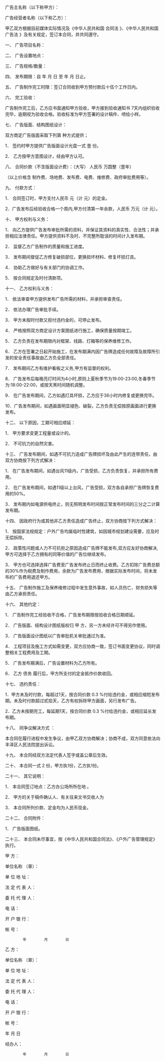 
 


广告主名称（以下称甲方）：


广告经营者名称（以下称乙方）：


甲乙双方根据目前媒体实际情况及《中华人民共和国
合同法
》、《中华人民共和国
广告法
》及有关规定，签订本合同，并共同遵守。


一、 广告项目名称：


二、 广告设置地点：


三、 广告规格/数量：


四、 发布期限：自        年    月    日 至         年     月     日止。


五、 广告制作完工时限：签订合同收到甲方预付款后十伍个工作日内。


六、 完工验收：


广告制作完工后，乙方应书面通知甲方验收，甲方接到验收通知书 7天内组织验收完毕，逾期视为验收合格。验收标准为甲方签署的设计稿件、喷绘小样。


七、 广告版面、结构图纸设计：


双方商定广告版面采取下列第 种方式提供；


1． 签约时甲方提供广告版面设计光盘一式 壹 份。


2． 乙方按甲方意图设计，经由甲方认可。


八、 合同价款（不含版面设计费）：（大写）                    人民币         万圆整（壹年）


（以上价格含 制作费、场地费、发布费、电费、维修费、政府审批费用等）。


九、 付款方式：


1． 合同签订时，甲方支付人民币 元（计         元）的定金。


2．广告发布后经验收合格一个周内,甲方付清第一年余款，人民币 万元（计         元）。


十、 甲方权利与义务：


1． 向乙方提供广告发布审批所需的资料，并保证其资料的真实性、合法性；并承担相应法律责任。甲方提供资料不及时、不完整所耽误的时间计入发布期。


2． 监督乙方广告制作的质量和施工进度。


3． 发布期间督促乙方修复破损部位，更换损坏材料、修复坏损灯具。


4． 协助乙方做好与有关部门的协调工作。


5． 按合同规定及时付清款项。


十一、 乙方权利与义务：


1． 依法审查甲方提供发布广告所需的材料，并承担审查责任。


2． 依法办理广告审批手续。


3． 甲方未按时付款又拒付违约金的，可停止发布。


4． 严格按照双方商定设计方案图纸进行施工，确保质量按期竣工。


5． 乙方负责在发布期限内对框架、线路、灯箱等的保养维修工作。


6． 乙方在签署之日起开始施工，在发布期满内因广告牌造成任何故障及故障所引发的安全责任事故由乙方负全部责任。


7． 发布期间乙方有维护看板之义务,甲方有监督的权利。


8． 广告发布后每晚亮灯时间为4小时,原则上夏秋季节为19:00-23:00,冬春季节为:18:00-22:00，或按天黑时间随机调整。


9． 在广告发布期间，乙方如遇灯具坏损，乙方应于36小时内修复或更换完毕。


10．广告发布期间，如遇画面明显褪色、破裂，乙方负责无偿按原画面进行更换发布。


十二、 以下原因，工期可相应顺延：


1． 甲方要求变更工程量或设计的。


2． 不可抗力的自然灾害。


十三、 广告发布期间，如遇不可抗力造成广告牌损坏及由此产生的连带责任，由双方协商按下列方式解决：


1． 在广告发布期间，如遇台风11级内，广告受损，乙方负责恢复，并承担所有费用。


2． 在广告发布期间，如遇11级以上台风，广告受损，双方各自承担广告牌恢复费用的50%。


3． 发布期内如电源供电终止，则无照明发布时间按正常发布时间的三分之二计算发布期。


十四、 因政府行为或其他非乙方责任造成广告终止，双方协商按下列方式解决：


1． 按国家法规规定：户外广告均属临时性建筑，如因城市规划建设需要，应及时无偿拆除。


2． 政策性问题或人力不可抗拒之原因造成广告牌不能发布,双方应友好协商解决,甲方可选择于乙方拥有的同等价值的广告位继续发布。


3． 甲方也可选择选择广告费至广告发布终止日而终止收费。乙方扣除广告费总额的30%作为税费及制作费用，余款为广告发布费用，根据实际发布时间，将未发布的广告费用退还甲方。


十五、 广告制作施工及保养维修过程中发生意外事故，如人员伤亡、财务损失等由乙方承担责任。


十六、 其他约定：


1． 广告制作完工经验收不合格，广告发布期限按验收合格日期顺延。


2． 广告版面、结构设计图纸版权归 甲 方，另一方未经许可不得另作使用。


3． 广告版面设计图纸以广告审批机关审批通过为准。


4． 工程项目及施工方式如需变更，双方应协商一致，签订书面变更协议，同时调整相关工程费用及工期。


5． 广告发布期满后，广告设置材料为乙方所有。


6． 乙方
债务
履行后，甲方所支付的定金抵作价款收回。


十七、 违约责任：


1．甲方未及时付款，每超过1天，按合同价款 0.3 %付给违约金，或相应缩短发布期。未及时付款超过贰拾天，乙方有权拆除甲方画面，另行发布广告。


2．乙方未按期完工，每延期1天，按合同价款 0.3 %付给违约金，或相应延长发布期。


十八、 同争议解决方式 ：


本合同在履行进程中发生争议，由甲乙双方协商解决；协商不成，双方同意依法向丰泽区人民法院提出诉讼。


十九、 本合同经双方法定代表人签字或盖公章后生效。


二十、 本合同一式 2 份，甲方执1份，乙方执1份。


二十一、 其它说明：


1． 本合同签订地点：乙方办公场所所在地 。


2． 甲方的关于稿件确认人、有关往来文书交收人为


3． 本合同所列价款、定金均为人民币现金。


二十二、 合同附件：


1． 广告版面图纸。


二十三、 本合同未尽事宜，按《中华人民共和国合同法》、《户外广告管理规定》执行。


甲 方：


单位名称 （章）：


单 位 地 址：


法 定 代 表 人：


委 托 代 理 人：


电 话：


开 户 银 行：


帐 号：


            年        月        日


乙 方：


单位名称 （章）：


单 位 地 址：


法 定 代 表 人：


委 托 代 理 人：


电 话：


开 户 银 行：


帐 号：


年 月 日


经办人：


            年        月        日
 


 

 
 
 
 
 
  


  
 

  


  


  
 
 
 
 

